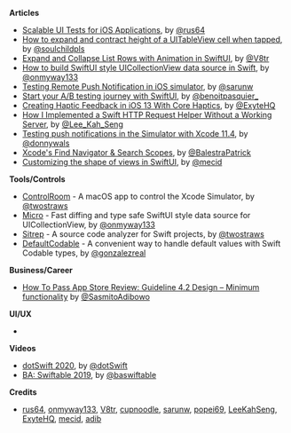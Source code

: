 
**Articles**

* [Scalable UI Tests for iOS Applications](https://engineering.depop.com/scalable-ui-tests-for-ios-applications-f0a266b2d20c), by [@rus64](https://twitter.com/rus64)
* [How to expand and contract height of a UITableView cell when tapped](https://fluffy.es/how-to-expand-tableview-cell/), by [@soulchildpls](https://twitter.com/soulchildpls)
* [Expand and Collapse List Rows with Animation in SwiftUI](https://www.vadimbulavin.com/expand-and-collapse-list-with-animation-in-swiftui/), by [@V8tr](https://twitter.com/V8tr)
* [How to build SwiftUI style UICollectionView data source in Swift](https://onmyway133.github.io/blog/How-to-build-SwiftUI-style-UICollectionView-data-source-in-Swift/), by [@onmyway133](https://twitter.com/onmyway133)
* [Testing Remote Push Notification in iOS simulator](https://sarunw.com/tips/testing-remote-push-notification-in-ios-simulator/), by [@sarunw](https://twitter.com/sarunw)
* [Start your A/B testing journey with SwiftUI](https://benoitpasquier.com/start-ab-testing-journey-with-swiftui/), by [@benoitpasquier_](https://twitter.com/benoitpasquier_)
* [Creating Haptic Feedback in iOS 13 With Core Haptics](https://exyte.com/blog/creating-haptic-feedback-with-core-haptics), by [@ExyteHQ](https://twitter.com/ExyteHQ)
* [How I Implemented a Swift HTTP Request Helper Without a Working Server](https://swiftsenpai.com/testing/implemented-http-request-helper-without-server/), by [@Lee_Kah_Seng](https://twitter.com/Lee_Kah_Seng)
* [Testing push notifications in the Simulator with Xcode 11.4](https://www.donnywals.com/testing-push-notifications-in-the-simulator-with-xcode-11-4/), by [@donnywals](https://twitter.com/donnywals)
* [Xcode's Find Navigator & Search Scopes](https://patrickbalestra.com/blog/2020/02/09/xcode-find-navigator.html), by [@BalestraPatrick](https://twitter.com/BalestraPatrick)
* [Customizing the shape of views in SwiftUI](https://swiftwithmajid.com/2020/02/12/customizing-the-shape-of-views-in-swiftui/), by [@mecid](https://twitter.com/mecid)

**Tools/Controls**

* [ControlRoom](https://github.com/twostraws/ControlRoom) - A macOS app to control the Xcode Simulator, by [@twostraws](https://twitter.com/twostraws)
* [Micro](https://github.com/onmyway133/Micro) - Fast diffing and type safe SwiftUI style data source for UICollectionView, by [@onmyway133](https://twitter.com/onmyway133)
* [Sitrep](https://github.com/twostraws/Sitrep) - A source code analyzer for Swift projects, by [@twostraws](https://twitter.com/twostraws)
* [DefaultCodable](https://github.com/gonzalezreal/DefaultCodable) - A convenient way to handle default values with Swift Codable types, by [@gonzalezreal](https://twitter.com/gonzalezreal)

**Business/Career**

* [How To Pass App Store Review: Guideline 4.2 Design – Minimum functionality](https://cutecoder.org/business/pass-app-store-review-design-minimum-functionality/) by [@SasmitoAdibowo](https://twitter.com/SasmitoAdibowo)

**UI/UX**

* 

**Videos**

* [dotSwift 2020](https://www.dotconferences.com/conference/dotswift-2020), by [@dotSwift](https://twitter.com/dotSwift)
* [BA: Swiftable 2019](https://www.youtube.com/playlist?list=PLleLsCcywRxKT3VgBPtzxtRjq-NXK0FZw), by [@baswiftable](twitter.com/baswiftable)

**Credits**

* [rus64](https://github.com/rus64), [onmyway133](https://github.com/onmyway133), [V8tr](https://github.com/V8tr), [cupnoodle](https://github.com/cupnoodle), [sarunw](https://github.com/sarunw), [popei69](https://github.com/popei69), [LeeKahSeng](https://github.com/LeeKahSeng), [ExyteHQ](https://github.com/exyte), [mecid](https://github.com/mecid), [adib](https://github.com/adib)

